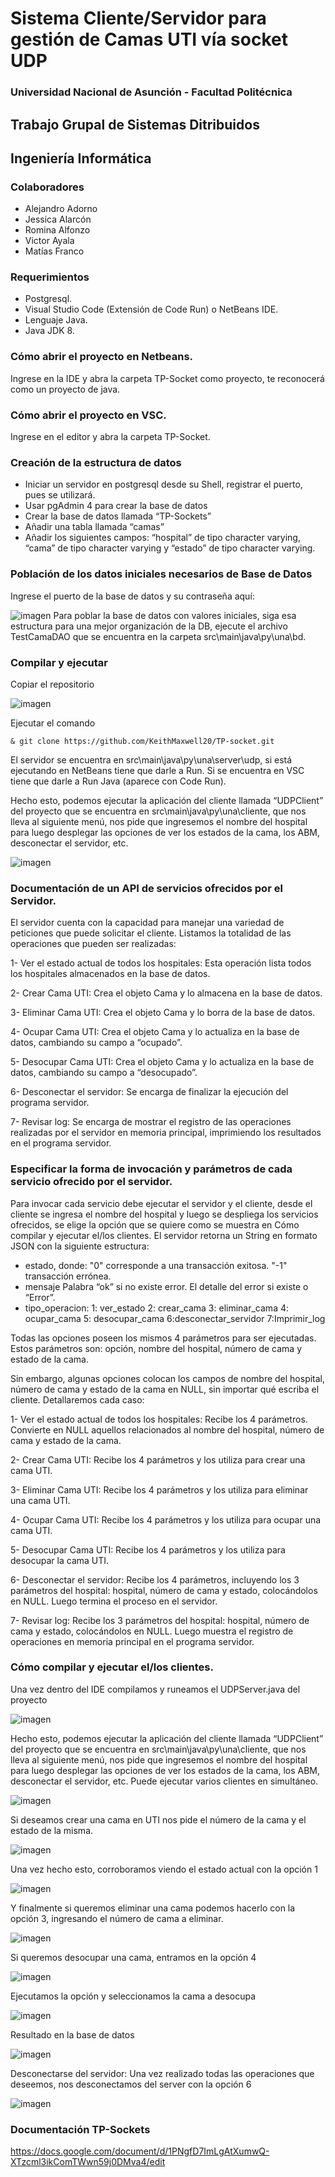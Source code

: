 # Sistema Cliente/Servidor para gestión de Camas UTI vía socket UDP
### Universidad Nacional de Asunción - Facultad Politécnica
## Trabajo Grupal de Sistemas Ditribuidos
## Ingeniería Informática

### Colaboradores
* Alejandro Adorno
* Jessica Alarcón
* Romina Alfonzo 
* Victor Ayala
* Matías Franco

### Requerimientos
* Postgresql.
* Visual Studio Code (Extensión de Code Run) o NetBeans IDE.
* Lenguaje Java.
* Java JDK 8.

### Cómo abrir el proyecto en Netbeans.
Ingrese en la IDE y abra la carpeta TP-Socket como proyecto, te reconocerá como un proyecto de java.

### Cómo abrir el proyecto en VSC.
Ingrese en el editor y abra la carpeta TP-Socket.

### Creación de la estructura de datos
* Iniciar un servidor en postgresql desde su Shell, registrar el puerto, pues se utilizará.
* Usar pgAdmin 4 para crear la base de datos
* Crear la base de datos llamada “TP-Sockets”
* Añadir una tabla llamada “camas”
* Añadir los siguientes campos: “hospital” de tipo character varying, “cama” de tipo character varying y “estado” de tipo character varying.

### Población de los datos iniciales necesarios de Base de Datos
Ingrese el puerto de la base de datos y su contraseña aquí:

![imagen](https://user-images.githubusercontent.com/88010175/131271235-eda4248a-50d6-44db-8286-78aca883beee.png)
Para poblar la base de datos con valores iniciales, siga esa estructura para una mejor organización de la DB, ejecute el archivo TestCamaDAO que se encuentra en la carpeta src\main\java\py\una\bd.

### Compilar y ejecutar 
Copiar el repositorio

![imagen](https://user-images.githubusercontent.com/88010175/131270398-8bc40fe3-d7e6-4b5f-bb50-410c5d8bd528.png)

Ejecutar el comando

    & git clone https://github.com/KeithMaxwell20/TP-socket.git

El servidor se encuentra en src\main\java\py\una\server\udp, si está ejecutando en NetBeans tiene que darle a Run.
Si se encuentra en VSC tiene que darle a Run Java (aparece con Code Run).

Hecho esto, podemos ejecutar la aplicación del cliente llamada “UDPClient” del proyecto que se encuentra en src\main\java\py\una\cliente, que nos lleva al siguiente menú, nos pide que ingresemos el nombre del hospital para luego desplegar las opciones de ver los estados de la cama, los ABM, desconectar el servidor, etc.

![imagen](https://user-images.githubusercontent.com/88010175/131270872-8e418357-0a56-4480-9dd8-c08f04c60915.png)

### Documentación de un API de servicios ofrecidos por el Servidor.
El servidor cuenta con la capacidad para manejar una variedad de peticiones que puede solicitar el cliente. Listamos la totalidad de las operaciones que pueden ser realizadas:

1- Ver el estado actual de todos los hospitales: Esta operación lista todos los hospitales almacenados en la base de datos.

2- Crear Cama UTI: Crea el objeto Cama y lo almacena en la base de datos.

3- Eliminar Cama UTI: Crea el objeto Cama y lo borra de la base de datos.

4- Ocupar Cama UTI: Crea el objeto Cama y lo actualiza en la base de datos, cambiando su campo a “ocupado”.

5- Desocupar Cama UTI: Crea el objeto Cama y lo actualiza en la base de datos, cambiando su campo a “desocupado”.

6- Desconectar el servidor: Se encarga de finalizar la ejecución del programa servidor.

7- Revisar log: Se encarga de mostrar el registro de las operaciones realizadas por el servidor en memoria principal, imprimiendo los resultados en el programa servidor.

### Especificar la forma de invocación y parámetros de cada servicio ofrecido por el servidor.
Para invocar cada servicio debe ejecutar el servidor y el cliente, desde el cliente se ingresa el nombre del hospital y luego se despliega los servicios ofrecidos, se elige la opción que se quiere como se muestra en Cómo compilar y ejecutar el/los clientes.
El servidor retorna un String en formato JSON con la siguiente estructura:
* estado, donde:
    "0" corresponde a una transacción exitosa.
    "-1" transacción errónea.
* mensaje
    Palabra “ok” si no existe error.
    El detalle del error si existe o “Error”.
* tipo_operacion:
    1: ver_estado
    2: crear_cama
    3: eliminar_cama
    4: ocupar_cama
    5: desocupar_cama
    6:desconectar_servidor
    7:Imprimir_log

Todas las opciones poseen los mismos 4 parámetros para ser ejecutadas.
Estos parámetros son: opción, nombre del hospital, número de cama y estado de la cama.

Sin embargo, algunas opciones colocan los campos de nombre del hospital, número de cama y estado de la cama en NULL, sin importar qué escriba el cliente. Detallaremos cada caso:

1- Ver el estado actual de todos los hospitales: Recibe los 4 parámetros. Convierte en NULL aquellos relacionados al nombre del hospital, número de cama y estado de la cama.

2- Crear Cama UTI: Recibe los 4 parámetros y  los utiliza para crear una cama UTI.

3- Eliminar Cama UTI: Recibe los 4 parámetros y los utiliza para eliminar una cama UTI.

4- Ocupar Cama UTI: Recibe los 4 parámetros y los utiliza para ocupar una cama UTI.

5- Desocupar Cama UTI: Recibe los 4 parámetros y los utiliza para desocupar la cama UTI.

6- Desconectar el servidor: Recibe los 4 parámetros, incluyendo los 3 parámetros del hospital: hospital, número de cama y estado, colocándolos en NULL. Luego termina el proceso en el servidor.

7- Revisar log: Recibe los 3 parámetros del hospital: hospital, número de cama y estado, colocándolos en NULL. Luego muestra el registro de operaciones en memoria principal en el programa servidor.

### Cómo compilar y ejecutar el/los clientes.

Una vez dentro del IDE compilamos y runeamos el UDPServer.java del proyecto

![imagen](https://user-images.githubusercontent.com/88010175/131272624-19b2459f-9593-4d74-b080-c9f6118d34a0.png)


Hecho esto, podemos ejecutar la aplicación del cliente llamada “UDPClient” del proyecto que se encuentra en src\main\java\py\una\cliente, que nos lleva al siguiente menú, nos pide que ingresemos el nombre del hospital para luego desplegar las opciones de ver los estados de la cama, los ABM, desconectar el servidor, etc.
Puede ejecutar varios clientes en simultáneo.

![imagen](https://user-images.githubusercontent.com/88010175/131272645-9cac9fb0-0967-4e11-8819-856a8c6bb1e6.png)

Si deseamos crear una cama en UTI nos pide el número de la cama y el estado de la misma.

![imagen](https://user-images.githubusercontent.com/88010175/131272681-70827d00-ccaa-45f3-90ec-1f43c7f9bc93.png)

Una vez hecho esto, corroboramos viendo el estado actual con la opción 1

![imagen](https://user-images.githubusercontent.com/88010175/131272708-70fec4a1-bb85-4df5-9e53-d23cdb9aa627.png)

Y finalmente si queremos eliminar una cama podemos hacerlo con la opción 3, ingresando el número de cama a eliminar.

![imagen](https://user-images.githubusercontent.com/88010175/131272743-d9c80ace-f3a2-42a4-acb2-84a80e5aac95.png)

Si queremos desocupar una cama, entramos en la opción 4

![imagen](https://user-images.githubusercontent.com/88010175/131272784-ef375e49-4a92-47c4-975a-648bbb302568.png)

Ejecutamos la opción y seleccionamos la cama a desocupa

![imagen](https://user-images.githubusercontent.com/88010175/131272821-d9c39f51-250c-4599-8bdd-37d530254edc.png)

Resultado en la base de datos

![imagen](https://user-images.githubusercontent.com/88010175/131272857-551b8053-b735-422d-a644-a647139a9e25.png)

Desconectarse del servidor: Una vez realizado todas las operaciones que deseemos, nos desconectamos del server con la opción 6

![imagen](https://user-images.githubusercontent.com/88010175/131272881-49cd4445-c9f6-4961-a8e6-9558493cbe37.png)




### Documentación TP-Sockets
https://docs.google.com/document/d/1PNgfD7ImLgAtXumwQ-XTzcml3ikComTWwn59j0DMva4/edit
